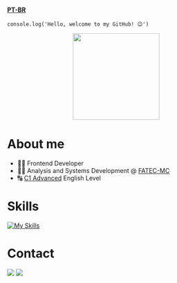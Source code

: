 #### [PT-BR](https://github.com/thomasmfx/thomasmfx/blob/main/README.md)

```
console.log('Hello, welcome to my GitHub! 😉')
```

<div align=center>
  <a href="https://github.com/thomasmfx">
    <img height=200 align="center" src="https://github-readme-stats.vercel.app/api?username=thomasmfx&show_icons=true&theme=bear&bg_color=00000000" />
  </a>
</div>

# About me
- 👨‍💻 Frontend Developer
- 👨‍🎓 Analysis and Systems Development @ [FATEC-MC](https://www.fatecmogidascruzes.com.br/)
- 🔠 [C1 Advanced](https://cert.efset.org/jd3519) English Level

# Skills
[![My Skills](https://skillicons.dev/icons?i=js,html,css,git,npm,webpack,linux)](https://skillicons.dev)

# Contact
<a href="https://www.linkedin.com/in/thomas-moisesf/" target="_blank"><img src="https://img.shields.io/badge/LinkedIn-0077B5?style=for-the-badge&logo=linkedin&logoColor=white"></a>
<a href="mailto:thomasmoisesf@gmail.com"><img src="https://img.shields.io/badge/gmail-%23DD0031.svg?&style=for-the-badge&logo=gmail&logoColor=white"></a>
